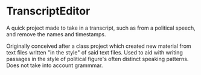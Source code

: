 # TranscriptEditor
A quick project made to take in a transcript, such as from a political speech, and remove the names and timestamps.

Originally conceived after a class project which created new material from text files written "in the style" of said text files.
Used to aid with writing passages in the style of political figure's often distinct speaking patterns. Does not take into account grammmar.
